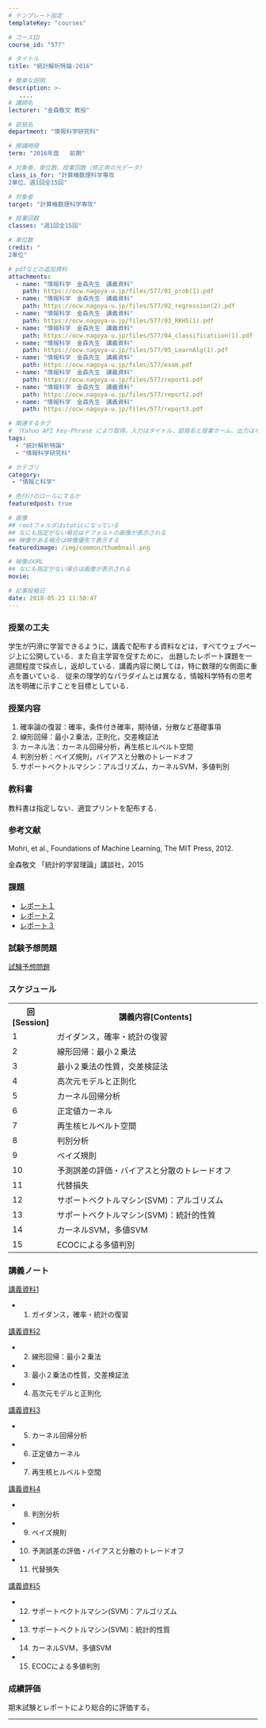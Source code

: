 ```yaml
---
# テンプレート指定
templateKey: "courses"

# コースID
course_id: "577"

# タイトル
title: "統計解析特論-2016"

# 簡単な説明
description: >-
   ....
# 講師名
lecturer: "金森敬文 教授"

# 部局名
department: "情報科学研究科"

# 開講時限
term: "2016年度	前期"

# 対象者、単位数、授業回数（修正用の元データ）
class_is_for: "計算機数理科学専攻
2単位、週1回全15回"

# 対象者
target: "計算機数理科学専攻"

# 授業回数
classes: "週1回全15回"

# 単位数
credit: "
2単位"

# pdfなどの追加資料
attachments:
  - name: "情報科学　金森先生　講義資料" 
    path: https://ocw.nagoya-u.jp/files/577/01_prob(1).pdf
  - name: "情報科学　金森先生　講義資料" 
    path: https://ocw.nagoya-u.jp/files/577/02_regression(2).pdf
  - name: "情報科学　金森先生　講義資料" 
    path: https://ocw.nagoya-u.jp/files/577/03_RKHS(1).pdf
  - name: "情報科学　金森先生　講義資料" 
    path: https://ocw.nagoya-u.jp/files/577/04_classificatiion(1).pdf
  - name: "情報科学　金森先生　講義資料" 
    path: https://ocw.nagoya-u.jp/files/577/05_LearnAlg(1).pdf
  - name: "情報科学　金森先生　講義資料" 
    path: https://ocw.nagoya-u.jp/files/577/exam.pdf
  - name: "情報科学　金森先生　講義資料" 
    path: https://ocw.nagoya-u.jp/files/577/report1.pdf
  - name: "情報科学　金森先生　講義資料" 
    path: https://ocw.nagoya-u.jp/files/577/report2.pdf
  - name: "情報科学　金森先生　講義資料" 
    path: https://ocw.nagoya-u.jp/files/577/report3.pdf

# 関連するタグ
# （Yahoo API Key-Phrase により取得。入力はタイトル、部局名と授業ホーム、出力はキーフレーズ（tags））
tags:
  - "統計解析特論"
  - "情報科学研究科"

# カテゴリ
category:
 - "情報と科学"

# 色付けのロールにするか
featuredpost: true

# 画像
## rootフォルダはstaticになっている
## なにも指定がない場合はデフォルトの画像が表示される
## 映像がある場合は映像優先で表示する
featuredimage: /img/common/thumbnail.png

# 映像のURL
## なにも指定がない場合は画像が表示される
movie: 

# 記事投稿日
date: 2018-05-23 11:50:47
---
```





### 授業の工夫

学生が円滑に学習できるように，講義で配布する資料などは，すべてウェブページ上に公開している．また自主学習を促すために， 出題したレポート課題を一週間程度で採点し，返却している．講義内容に関しては，特に数理的な側面に重点を置いている． 従来の理学的なパラダイムとは異なる，情報科学特有の思考法を明確に示すことを目標としている．





### 授業内容

  1. 確率論の復習：確率，条件付き確率，期待値，分散など基礎事項
  2. 線形回帰：最小２乗法，正則化，交差検証法
  3. カーネル法：カーネル回帰分析，再生核ヒルベルト空間
  4. 判別分析：ベイズ規則，バイアスと分散のトレードオフ
  5. サポートベクトルマシン：アルゴリズム，カーネルSVM，多値判別

### 教科書

教科書は指定しない．適宜プリントを配布する．

### 参考文献

Mohri, et al., Foundations of Machine Learning, The MIT Press, 2012. 

金森敬文 「統計的学習理論」講談社，2015

### 課題

  * [レポート１](https://ocw.nagoya-u.jp/files/577/report1.pdf) 
  * [レポート２](https://ocw.nagoya-u.jp/files/577/report2.pdf) 
  * [レポート３](https://ocw.nagoya-u.jp/files/577/report3.pdf) 

### 試験予想問題

[試験予想問題](https://ocw.nagoya-u.jp/files/577/exam.pdf) 


<h3>スケジュール</h3>
<table class="basic" width="455">
<tr>
<th width="20" class="center">回[Session]</th>
<th width="435" class="center">講義内容[Contents]</th>
</tr>

<tr>
<td width="20" class="center">1</td>
<td width="435">ガイダンス，確率・統計の復習</td>
</tr>

<tr>
<td width="20" class="center">2</td>
<td width="435">線形回帰：最小２乗法</td>
</tr>

<tr>
<td width="20" class="center">3</td>
<td width="435">最小２乗法の性質，交差検証法</td>
</tr>

<tr>
<td width="20" class="center">4</td>
<td width="435">高次元モデルと正則化</td>
</tr>

<tr>
<td width="20" class="center">5</td>
<td width="435">カーネル回帰分析</td>
</tr>

<tr>
<td width="20" class="center">6</td>
<td width="435">正定値カーネル</td>
</tr>

<tr>
<td width="20" class="center">7</td>
<td width="435">再生核ヒルベルト空間</td>
</tr>

<tr>
<td width="20" class="center">8</td>
<td width="435">判別分析</td>
</tr>

<tr>
<td width="20" class="center">9</td>
<td width="435">ベイズ規則</td>
</tr>

<tr>
<td width="20" class="center">10</td>
<td width="435">予測誤差の評価・バイアスと分散のトレードオフ</td>
</tr>

<tr>
<td width="20" class="center">11</td>
<td width="435">代替損失</td>
</tr>

<tr>
<td width="20" class="center">12</td>
<td width="435">サポートベクトルマシン(SVM)：アルゴリズム</td>
</tr>

<tr>
<td width="20" class="center">13</td>
<td width="435">サポートベクトルマシン(SVM)：統計的性質</td>
</tr>

<tr>
<td width="20" class="center">14</td>
<td width="435">カーネルSVM，多値SVM</td>
</tr>

<tr>
<td width="20" class="center">15</td>
<td width="435"> ECOCによる多値判別 </td>
</tr>


</table>


### 講義ノート

[講義資料1](https://ocw.nagoya-u.jp/files/577/01_prob(1).pdf) 

- 1. ガイダンス，確率・統計の復習

[講義資料2](https://ocw.nagoya-u.jp/files/577/02_regression(2).pdf) 

- 2. 線形回帰：最小２乗法

- 3. 最小２乗法の性質，交差検証法

- 4. 高次元モデルと正則化

[講義資料3](https://ocw.nagoya-u.jp/files/577/03_RKHS(1).pdf) 

- 5. カーネル回帰分析

- 6. 正定値カーネル

- 7. 再生核ヒルベルト空間

[講義資料4](https://ocw.nagoya-u.jp/files/577/04_classificatiion(1).pdf) 

- 8. 判別分析

- 9. ベイズ規則

- 10. 予測誤差の評価・バイアスと分散のトレードオフ

- 11. 代替損失

[講義資料5](https://ocw.nagoya-u.jp/files/577/05_LearnAlg(1).pdf) 

- 12. サポートベクトルマシン(SVM)：アルゴリズム

- 13. サポートベクトルマシン(SVM)：統計的性質

- 14. カーネルSVM，多値SVM

- 15. ECOCによる多値判別





### 成績評価

期末試験とレポートにより総合的に評価する。





-----